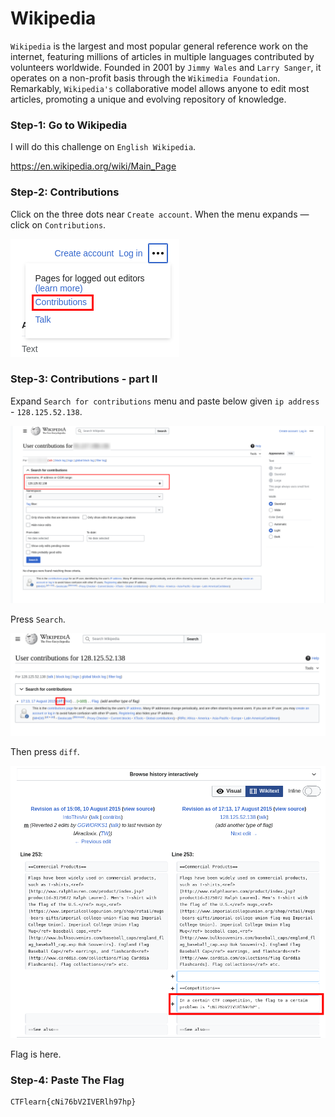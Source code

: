 # Wikipedia          

`Wikipedia` is the largest and most popular general reference work on the internet, featuring millions of articles in multiple languages contributed by volunteers worldwide. Founded in 2001 by `Jimmy Wales` and `Larry Sanger`, it operates on a non-profit basis through the `Wikimedia Foundation`. Remarkably, `Wikipedia's` collaborative model allows anyone to edit most articles, promoting a unique and evolving repository of knowledge.

### Step-1: Go to Wikipedia

I will do this challenge on `English Wikipedia`.


https://en.wikipedia.org/wiki/Main_Page

### Step-2: Contributions

Click on the three dots near `Create account`. When the menu expands — click on `Contributions`.

![Contributions](wikipediacontributions.png)

### Step-3: Contributions - part II

Expand `Search for contributions` menu and paste below given `ip address` - `128.125.52.138`.

![Contributions](wikipediacontributionscd.png)

Press `Search`.

![Contributions](wikipediacontributionscd2.png)

Then press `diff`.

![Contributions](wikipediacontributionscd3.png)

Flag is here.

### Step-4: Paste The Flag

```
CTFlearn{cNi76bV2IVERlh97hp}
```